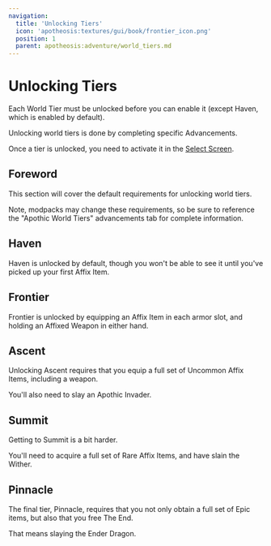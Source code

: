 ```yaml
---
navigation:
  title: 'Unlocking Tiers'
  icon: 'apotheosis:textures/gui/book/frontier_icon.png'
  position: 1
  parent: apotheosis:adventure/world_tiers.md
---
```


# Unlocking Tiers

Each <Color id="gold">World Tier</Color> must be unlocked before you can enable it (except Haven, which is enabled by default).

Unlocking world tiers is done by completing specific Advancements.

Once a tier is unlocked, you need to activate it in the [Select Screen](./select_screen.md).

## Foreword

This section will cover the default requirements for unlocking world tiers.

Note, modpacks may change these requirements, so be sure to reference the "Apothic World Tiers" advancements tab for complete information.

## Haven

<Color id="blue">Haven</Color> is unlocked by default, though you won't be able to see it until you've picked up your first Affix Item.

## Frontier

<Color id="blue">Frontier</Color> is unlocked by equipping an Affix Item in each armor slot, and holding an Affixed Weapon in either hand.

## Ascent

Unlocking <Color id="blue">Ascent</Color> requires that you equip a full set of <Color id="green">Uncommon</Color> Affix Items, including a weapon.

You'll also need to slay an Apothic Invader.

## Summit

Getting to <Color id="blue">Summit</Color> is a bit harder.

You'll need to acquire a full set of <Color id="blue">Rare</Color> Affix Items, and have slain the Wither.

## Pinnacle

The final tier, <Color id="blue">Pinnacle</Color>, requires that you not only obtain a full set of <Color id="dark_purple">Epic</Color> items, but also that you free The End.

That means slaying the Ender Dragon.
